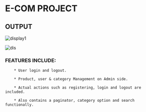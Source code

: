 # E-COM PROJECT

## OUTPUT



![display1](https://user-images.githubusercontent.com/122553640/213876765-5d7c2a3d-edbb-44da-82c1-20639e12db71.png)
<br>


![dis](https://user-images.githubusercontent.com/122553640/213876908-76658cca-0cb8-4e05-ad93-2a0fcaae7c17.png)
### FEATURES INCLUDE:
        * User login and logout.

        * Product, user & category Management on Admin side.

        * Actual actions such as registering, login and logout are included.
        
        * Also contains a paginator, category option and search functionally.
          
